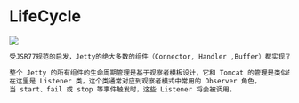 # LifeCycle
![](pic/jetty-lifeCycle.jpg)
```md
受JSR77规范的启发，Jetty的绝大多数的组件（Connector, Handler ,Buffer）都实现了LifeCycle接口。
```
```md
整个 Jetty 的所有组件的生命周期管理是基于观察者模板设计，它和 Tomcat 的管理是类似的。
在这里是 Listener 类，这个类通常对应到观察者模式中常用的 Observer 角色，
当 start、fail 或 stop 等事件触发时，这些 Listener 将会被调用。
```
